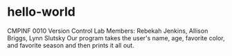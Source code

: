 # hello-world
CMPINF 0010 Version Control Lab
Members: Rebekah Jenkins, Allison Briggs, Lynn Slutsky
Our program takes the user's name, age, favorite color, and favorite season and then prints it all out.